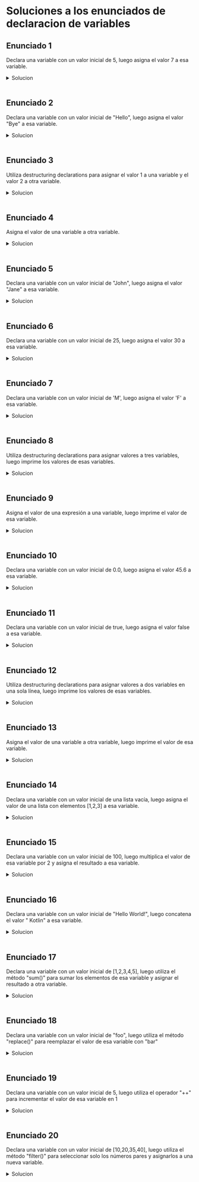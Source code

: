 # Soluciones a los enunciados de declaracion de variables

## Enunciado 1

Declara una variable con un valor inicial de 5, luego asigna el valor 7 a esa variable.

<details>
  <summary>Solucion</summary>

```kotlin
fun main() {
    var numero = 5
    numero = 7
    print(numero)
}
```

Salida: 
```kotlin
12
```
</details>
<br>

## Enunciado 2

Declara una variable con un valor inicial de "Hello", luego asigna el valor "Bye" a esa variable.

<details>
  <summary>Solucion</summary>

  ```kotlin
fun main() {
    var saludo = "Hello"
    saludo = "Bye"
    print(saludo)
}
```

Salida:

```kotlin
Bye
```
</details>
<br>

## Enunciado 3

Utiliza destructuring declarations para asignar el valor 1 a una variable y el valor 2 a otra variable.

<details>
  <summary>Solucion</summary>

```kotlin
fun main() {
    val (num1, num2) = Pair(1, 2)
    print("""
        primer numero: $num1
        segundo numero: $num2
    """.trimIndent())
}
```

Salida:

```kotlin
primer numero: 1
segundo numero: 2
```
</details>
<br>

## Enunciado 4

Asigna el valor de una variable a otra variable.

<details>
  <summary>Solucion</summary>
  
```kotlin
fun main() {
    val variablePrincipal = "valor"
    val variableSecundaria = variablePrincipal
    print("el valor de la variable principal: $variablePrincipal\n" +
          "es igual al valor de la variable secundaria: $variableSecundaria")
}
```

Salida:

```kotlin
el valor de la variable principal: valor
es igual al valor de la variable secundaria: valor
```
</details>
<br>

## Enunciado 5

Declara una variable con un valor inicial de "John", luego asigna el valor "Jane" a esa variable.

<details>
  <summary>Solucion</summary>
  
  ```kotlin
fun main() {
    var nombre = "John"
    nombre = "Jane"
    print("el nombre ha cambiado a $nombre")
}
```

Salida:

```kotlin
el nombre ha cambiado a Jane
```
</details>
<br>

## Enunciado 6

Declara una variable con un valor inicial de 25, luego asigna el valor 30 a esa variable.

<details>
  <summary>Solucion</summary>
  
  ```kotlin
fun main() {
    var numero = 25
    numero = 30
    print("el numero ha aumentado su valor a $numero")
}
```

Salida:

```kotlin
el numero ha aumentado su valor a 30
```
</details>
<br>

## Enunciado 7

Declara una variable con un valor inicial de 'M', luego asigna el valor 'F' a esa variable.

<details>
  <summary>Solucion</summary>
  
```kotlin
fun main() {
    var inicial: Char = 'M'
    inicial = 'F'
    print("ahora la inicial es $inicial")
}
```

Salida:

```kotlin
ahora la inicial es F
```

</details>
<br>

## Enunciado 8

Utiliza destructuring declarations para asignar valores a tres variables, luego imprime los valores de esas variables.

<details>
  <summary>Solucion</summary>
  
  ```kotlin
fun main() {
    //la funcion Pair solo acepta 2 variables
    val (nombre, edad) = Pair("John", 3) // esto esta bien
    // asignarle 3 causaria error
    val (nombre, apellido, edad) = Pair("John","Smith", 3)
}
```

Salida:

```kotlin
Kotlin: Destructuring declaration initializer of type Pair<String, String> must have a 'component3()' function
```

Aqui hay dos posibles soluciones

Solucion 1.

```kotlin
fun main() {
    val lista = listOf(1, 2, 3)
    val (uno, dos, tres) = lista
    print("lista de numero: $uno, $dos, $tres")
}
```

Salida:

```kotlin
lista de numeros: 1, 2, 3
```

Solucion 2.

```kotlin
fun main() {
    data class Persona(val nombre: String, val apellido: String, val edad: Int)
    val myPerson = Persona("John", "Doe", 25)
    val (nombre, apellido, edad) = myPerson
    print("Datos: $nombre $apellido, $edad")

}
```

Saluda

```kotlin
Datos: Jonh Doe, 25
```

Una data class en Kotlin es una clase especial que se utiliza para contener datos. Estas clases tienen como principal función almacenar y proporcionar acceso a los datos, y suelen tener pocas o ninguna lógica de negocio.

La principal diferencia de las data class con las clases normales es que las primeras tienen un conjunto de funciones y operadores sobrecargados de manera automática, como:

* `toString()`: devuelve una representación en cadena de caracteres del objeto.
* `equals()`: determina si dos objetos son iguales.
* `hashCode()`: devuelve un valor hash para el objeto.
* `copy()`: Crea una copia del objeto con valores opcionales modificados
* `componentN()`: permite desestructurar el objeto en una serie de variables individuales.

Al declarar una data class se debe utilizar la palabra reservada data y se recomienda tener al menos una propiedad en el constructor.

```kotlin
data class Person(val name: String, val age: Int)
```

Al utilizar data class se puede reducir el código necesario para implementar las funciones mencionadas anteriormente y se puede enfocar en la lógica de negocio de la aplicación.
</details>
<br>

## Enunciado 9

Asigna el valor de una expresión a una variable, luego imprime el valor de esa variable.

<details>
  <summary>Solucion</summary>
  
```kotlin
fun main() {
    val expresion = 10 + 12
    print("el valor de la expresion es $expresion")
}
```

Salida:

```kotlin
el valor de la expresion es 22
```
</details>
<br>


## Enunciado 10

Declara una variable con un valor inicial de 0.0, luego asigna el valor 45.6 a esa variable.

<details>
  <summary>Solucion</summary>
  
```kotlin
fun main() {
    var valorDouble = 0.0
    valorDouble = 45.6
    print("el valor double es $valorDouble")
}
```

Salida

```kotlin
el valor double es 45.6
```
</details>
<br>


## Enunciado 11

Declara una variable con un valor inicial de true, luego asigna el valor false a esa variable.

<details>
  <summary>Solucion</summary>
  
```kotlin
fun main() {
    var interruptor = true
    interruptor = false
    print(interruptor)
}
```

Salida:

```kotlin
false
```
</details>
<br>


## Enunciado 12

Utiliza destructuring declarations para asignar valores a dos variables en una sola línea, luego imprime los valores de esas variables.

<details>
  <summary>Solucion</summary>
  
  ```kotlin
fun main() {
    val (dia, clima) = Pair("Lunes", "soleado")
    print("hoy es $dia y esta $clima")
}
```

Salida:

```koltin
hoy es Lunes y esta soleado
```

</details>
<br>

## Enunciado 13

Asigna el valor de una variable a otra variable, luego imprime el valor de esa variable.

<details>
  <summary>Solucion</summary>
  
  ```kotlin
fun main() {
    val dolar = 19.45
    val euro = 23.43
    print("el valor del euro actualmente es $euro")
}
  ```

  Salida:

```kotlin
el valor del euro actualmente es de 23.43
```

</details>
<br>

## Enunciado 14

Declara una variable con un valor inicial de una lista vacía, luego asigna el valor de una lista con elementos [1,2,3] a esa variable.

<details>
  <summary>Solucion</summary>
  
  ```kotlin
  fun main() {
    var miLista: List<Int> = emptyList()
    miLista = listOf(1, 2, 3)
    for (elemento in miLista) {
        println(elemento)
    }

}
</details>
<br>

Salida:

```kotlin
1
2
3
```

</details>
<br>

## Enunciado 15

Declara una variable con un valor inicial de 100, luego multiplica el valor de esa variable por 2 y asigna el resultado a esa variable.

<details>
  <summary>Solucion</summary>
  
  ```kotlin
  fun main() {
    var multiplicacion = 100
    multiplicacion *=2
    print("el resultado de la multiplicacion es $multiplicacion")
}
```

Salida:

```kotlin
el valor mutiplicado es 200
```
</details>
<br>

## Enunciado 16

Declara una variable con un valor inicial de "Hello World!", luego concatena el valor " Kotlin" a esa variable.

<details>
  <summary>Solucion</summary>
  
  ```kotlin
  fun main() {
    var saludo = "Hello World "
    saludo += "Kotlin"
    print(saludo)
}
```

Salida:

```kotlin
Hello World Kotlin
```

</details>
<br>

## Enunciado 17

Declara una variable con un valor inicial de [1,2,3,4,5], luego utiliza el método "sum()" para sumar los elementos de esa variable y asignar el resultado a otra variable.

<details>
  <summary>Solucion</summary>
  
  ```kotlin
  fun main() {
    val lista: List<Int> = listOf(1, 2, 3, 4)
    val resultado = lista.sum()
    print("la suma de los numeros de la lista es: $resultado")
}
```

Salida:

```kotlin
la suma de los numeros de la lista es 10
```

</details>
<br>


## Enunciado 18

Declara una variable con un valor inicial de "foo", luego utiliza el método "replace()" para reemplazar el valor de esa variable con "bar"

<details>
  <summary>Solucion</summary>
  
  ```kotlin
  fun main() {
    var mensaje = "foo"
    mensaje= mensaje.replace("foo", "bar")
    print("el mensaje cambio a $mensaje")
}
```

Salida:

```kotlin
el mensaje cambio a bar
```

</details>
<br>

## Enunciado 19

Declara una variable con un valor inicial de 5, luego utiliza el operador "++" para incrementar el valor de esa variable en 1

<details>
  <summary>Solucion</summary>
  
  ```kotlin
  fun main() {
    var numero = 5
    numero ++
    print("el numero ha aumentado a $numero")
}
```

Salida:

```kotlin
el numero ha aumentado a 6
```

</details>
<br>

## Enunciado 20

Declara una variable con un valor inicial de [10,20,35,40], luego utiliza el método "filter()" para seleccionar solo los números pares y asignarlos a una nueva variable.

<details>
  <summary>Solucion</summary>
  
```kotlin
fun main() {
    val miLista: List<Int> = listOf(10, 20, 35, 40)
    val listaNueva: List <Int> = miLista.filter { numero -> numero % 2 == 0 }
    print(listaNueva)
}
```

Salida:

```kotlin
[10, 20, 40]
```
</details>
<br>
